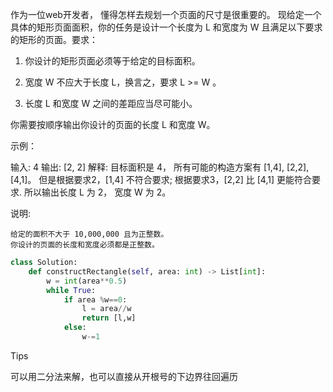 作为一位web开发者， 懂得怎样去规划一个页面的尺寸是很重要的。 现给定一个具体的矩形页面面积，你的任务是设计一个长度为 L 和宽度为 W 且满足以下要求的矩形的页面。要求：

1. 你设计的矩形页面必须等于给定的目标面积。

2. 宽度 W 不应大于长度 L，换言之，要求 L >= W 。

3. 长度 L 和宽度 W 之间的差距应当尽可能小。

你需要按顺序输出你设计的页面的长度 L 和宽度 W。

示例：

输入: 4
输出: [2, 2]
解释: 目标面积是 4， 所有可能的构造方案有 [1,4], [2,2], [4,1]。
但是根据要求2，[1,4] 不符合要求; 根据要求3，[2,2] 比 [4,1] 更能符合要求. 所以输出长度 L 为 2， 宽度 W 为 2。

说明:

    给定的面积不大于 10,000,000 且为正整数。
    你设计的页面的长度和宽度必须都是正整数。



```python
class Solution:
    def constructRectangle(self, area: int) -> List[int]:
        w = int(area**0.5)
        while True:
            if area %w==0:
                l = area//w
                return [l,w]
            else:
                w-=1
```



Tips

可以用二分法来解，也可以直接从开根号的下边界往回遍历